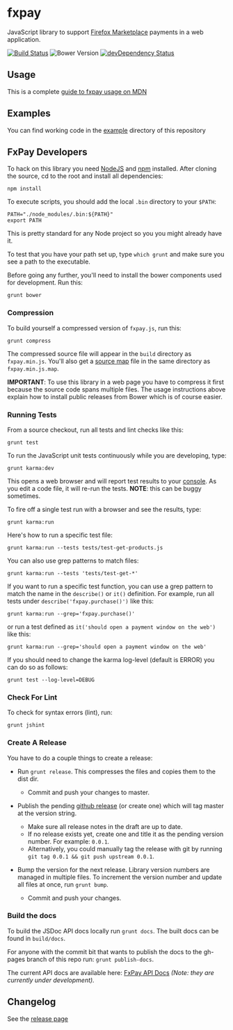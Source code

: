 # fxpay

JavaScript library to support [Firefox Marketplace][mkt] payments in
a web application.


[![Build Status](https://travis-ci.org/mozilla/fxpay.svg?branch=master)](https://travis-ci.org/mozilla/fxpay)
![Bower Version](https://badge.fury.io/bo/fxpay.svg)
[![devDependency Status](https://david-dm.org/mozilla/fxpay/dev-status.svg)](https://david-dm.org/mozilla/fxpay#info=devDependencies)


## Usage

This is a complete [guide to fxpay usage on MDN][mdn-docs]

## Examples

You can find working code in the [example][example] directory of this repository

## FxPay Developers

To hack on this library you need [NodeJS][node] and [npm][npm] installed.
After cloning the source, cd to the root and install all dependencies:

    npm install

To execute scripts, you should add the local `.bin` directory to
your `$PATH`:

    PATH="./node_modules/.bin:${PATH}"
    export PATH

This is pretty standard for any Node project so you you might already have it.

To test that you have your path set up, type `which grunt` and make
sure you see a path to the executable.

Before going any further, you'll need to install the bower components
used for development. Run this:

    grunt bower

### Compression

To build yourself a compressed version of `fxpay.js`, run this:

    grunt compress

The compressed source file will appear in the `build` directory
as `fxpay.min.js`. You'll also get a [source map][sourcemaps] file in
the same directory as `fxpay.min.js.map`.

**IMPORTANT**: To use this library in a web page you have to
compress it first because the source code spans multiple files.
The usage instructions above explain how to install public releases from
Bower which is of course easier.


### Running Tests

From a source checkout, run all tests and lint checks like this:

    grunt test

To run the JavaScript unit tests continuously while you are developing, type:

    grunt karma:dev

This opens a web browser and will report test results to your [console][console].
As you edit a code file, it will re-run the tests.
**NOTE**: this can be buggy sometimes.

To fire off a single test run with a browser and see the results, type:

    grunt karma:run

Here's how to run a specific test file:

    grunt karma:run --tests tests/test-get-products.js

You can also use grep patterns to match files:

    grunt karma:run --tests 'tests/test-get-*'

If you want to run a specific test function, you can use
a grep pattern to match the name in the `describe()` or `it()`
definition. For example, run all tests under
`describe('fxpay.purchase()')` like this:

    grunt karma:run --grep='fxpay.purchase()'

or run a test defined as `it('should open a payment window on the web')`
like this:

    grunt karma:run --grep='should open a payment window on the web'

If you should need to change the karma log-level (default is ERROR)
you can do so as follows:

    grunt test --log-level=DEBUG


### Check For Lint

To check for syntax errors (lint), run:

    grunt jshint

### Create A Release

You have to do a couple things to create a release:

* Run `grunt release`. This compresses the files and copies them to the dist dir.

  * Commit and push your changes to master.

* Publish the pending [github release][releases] (or create one) which will tag master
  at the version string.

  * Make sure all release notes in the draft are up to date.
  * If no release exists yet, create one and title it as the pending
    version number. For example: `0.0.1`.
  * Alternatively, you could manually tag the release with git by running
    `git tag 0.0.1 && git push upstream 0.0.1`.

* Bump the version for the next release. Library version numbers are
  managed in multiple files.
  To increment the version number and update all files at once,
  run `grunt bump`.

  * Commit and push your changes.


### Build the docs

To build the JSDoc API docs locally run `grunt docs`. The built docs can be found
in `build/docs`.

For anyone with the commit bit that wants to publish the docs to the gh-pages branch
of this repo run: `grunt publish-docs`.

The current API docs are available here: [FxPay API Docs](https://mozilla.github.io/fxpay/) *(Note: they are currently under development).*


## Changelog

See the [release page][releases]


[mkt]: https://marketplace.firefox.com
[node]: http://nodejs.org/
[npm]: https://www.npmjs.org/
[console]: https://developer.mozilla.org/en-US/docs/Web/API/console
[mdn-docs]: https://developer.mozilla.org/en-US/Marketplace/Monetization/In-app_payments_section/fxPay_iap
[example]: https://github.com/mozilla/fxpay/tree/master/example/
[sourcemaps]: http://www.html5rocks.com/en/tutorials/developertools/sourcemaps/
[releases]: https://github.com/mozilla/fxpay/releases
